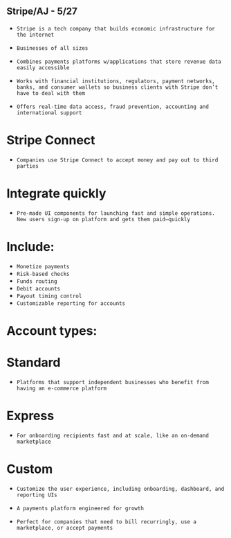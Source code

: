 ## Stripe/AJ - 5/27
- `Stripe is a tech company that builds economic infrastructure for the internet` 

- `Businesses of all sizes`

- `Combines payments platforms w/applications that store revenue data easily accessible`

- `Works with financial institutions, regulators, payment networks, banks, and consumer wallets so business clients with Stripe don’t have to deal with them`

- `Offers real-time data access, fraud prevention, accounting and international support`

# Stripe Connect
- `Companies use Stripe Connect to accept money and pay out to third parties`

# Integrate quickly
- `Pre-made UI components for launching fast and simple operations. New users sign-up on platform and gets them paid—quickly`

# Include:
- `Monetize payments`
- `Risk-based checks`
- `Funds routing`
- `Debit accounts`
- `Payout timing control`
- `Customizable reporting for accounts`

# Account types: 
# Standard
- `Platforms that support independent businesses who benefit from having an e-commerce platform`

# Express
- `For onboarding recipients fast and at scale, like an on-demand marketplace`

# Custom
- `Customize the user experience, including onboarding, dashboard, and reporting UIs`

- `A payments platform engineered for growth`
- `Perfect for companies that need to bill recurringly, use a marketplace, or accept payments`